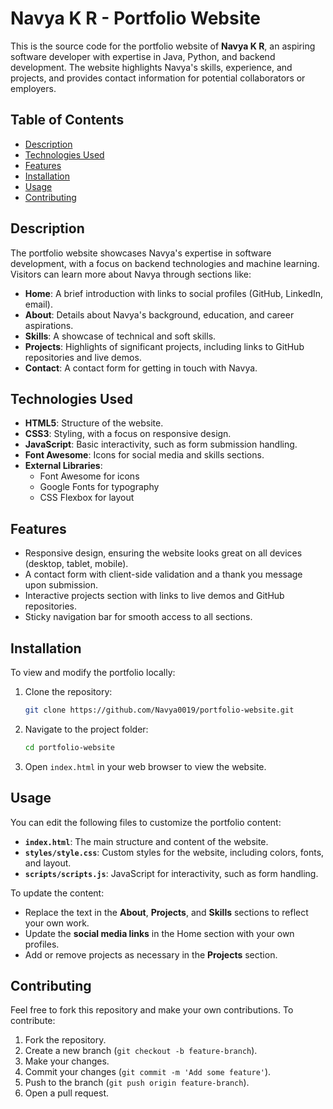 # Navya K R - Portfolio Website

This is the source code for the portfolio website of **Navya K R**, an aspiring software developer with expertise in Java, Python, and backend development. The website highlights Navya's skills, experience, and projects, and provides contact information for potential collaborators or employers.

## Table of Contents
- [Description](#description)
- [Technologies Used](#technologies-used)
- [Features](#features)
- [Installation](#installation)
- [Usage](#usage)
- [Contributing](#contributing)


## Description
The portfolio website showcases Navya's expertise in software development, with a focus on backend technologies and machine learning. Visitors can learn more about Navya through sections like:
- **Home**: A brief introduction with links to social profiles (GitHub, LinkedIn, email).
- **About**: Details about Navya's background, education, and career aspirations.
- **Skills**: A showcase of technical and soft skills.
- **Projects**: Highlights of significant projects, including links to GitHub repositories and live demos.
- **Contact**: A contact form for getting in touch with Navya.

## Technologies Used
- **HTML5**: Structure of the website.
- **CSS3**: Styling, with a focus on responsive design.
- **JavaScript**: Basic interactivity, such as form submission handling.
- **Font Awesome**: Icons for social media and skills sections.
- **External Libraries**:
  - Font Awesome for icons
  - Google Fonts for typography
  - CSS Flexbox for layout

## Features
- Responsive design, ensuring the website looks great on all devices (desktop, tablet, mobile).
- A contact form with client-side validation and a thank you message upon submission.
- Interactive projects section with links to live demos and GitHub repositories.
- Sticky navigation bar for smooth access to all sections.

## Installation
To view and modify the portfolio locally:

1. Clone the repository:
    ```bash
    git clone https://github.com/Navya0019/portfolio-website.git
    ```

2. Navigate to the project folder:
    ```bash
    cd portfolio-website
    ```

3. Open `index.html` in your web browser to view the website.

## Usage
You can edit the following files to customize the portfolio content:
- **`index.html`**: The main structure and content of the website.
- **`styles/style.css`**: Custom styles for the website, including colors, fonts, and layout.
- **`scripts/scripts.js`**: JavaScript for interactivity, such as form handling.

To update the content:
- Replace the text in the **About**, **Projects**, and **Skills** sections to reflect your own work.
- Update the **social media links** in the Home section with your own profiles.
- Add or remove projects as necessary in the **Projects** section.

## Contributing
Feel free to fork this repository and make your own contributions. To contribute:

1. Fork the repository.
2. Create a new branch (`git checkout -b feature-branch`).
3. Make your changes.
4. Commit your changes (`git commit -m 'Add some feature'`).
5. Push to the branch (`git push origin feature-branch`).
6. Open a pull request.


